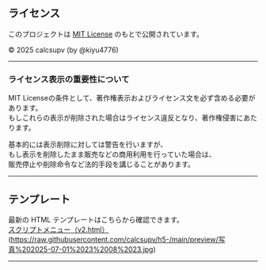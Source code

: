 ## ライセンス

このプロジェクトは [MIT License](./LICENSE) のもとで公開されています。

© 2025 calcsupv (by @kiyu4776)

---

### ライセンス表示の重要性について

MIT Licenseの条件として、著作権表示およびライセンス文を必ず含める必要があります。  
もしこれらの表示が削除された場合はライセンス違反となり、著作権侵害にあたります。

基本的には表示削除に対しては警告を行いますが、  
もし表示を削除したまま販売などの商用利用を行っていた場合は、  
販売停止や削除命令など法的手段を講じることがあります。

---

## テンプレート

最新の HTML テンプレートはこちらから確認できます。  
[スクリプトメニュー（v2.html）](https://github.com/calcsupv/h5-/blob/main/template/v2/v2.html)
(https://raw.githubusercontent.com/calcsupv/h5-/main/preview/写真%202025-07-01%2023%2008%2023.jpg)

---
